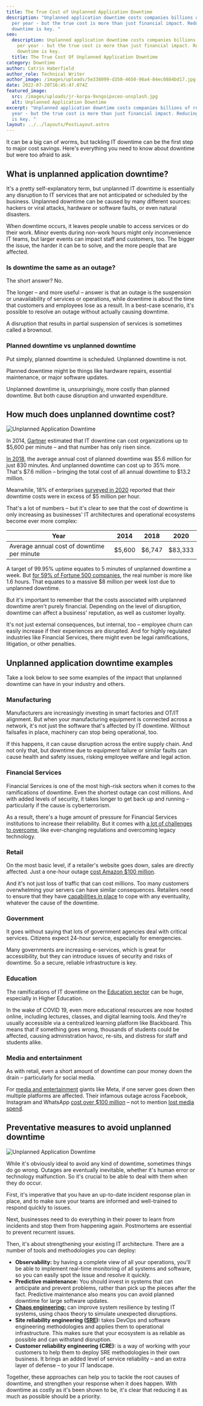 ```yaml
---
title: The True Cost of Unplanned Application Downtime
description: "Unplanned application downtime costs companies billions of revenue
  per year - but the true cost is more than just financial impact. Reducing
  downtime is key. "
seo:
  description: Unplanned application downtime costs companies billions of revenue
    per year - but the true cost is more than just financial impact. Reducing
    downtime is key.
  title: The True Cost Of Unplanned Application Downtime
category: Downtime
author: Catrin Haberfield
author_role: Technical Writer
author_image: /images/uploads/5e338099-d350-4650-96a4-84ec0884bd17.jpg
date: 2022-07-20T16:45:47.074Z
featured_image:
  src: /images/uploads/jr-korpa-9xngoipxceo-unsplash.jpg
  alt: Unplanned Application Downtime
excerpt: "Unplanned application downtime costs companies billions of revenue per
  year - but the true cost is more than just financial impact. Reducing downtime
  is key. "
layout: ../../layouts/PostLayout.astro
---
```

It can be a big can of worms, but tackling IT downtime can be the first step to major cost savings. Here's everything you need to know about downtime but were too afraid to ask.

## What is unplanned application downtime?

It's a pretty self-explanatory term, but unplanned IT downtime is essentially any disruption to IT services that are not anticipated or scheduled by the business. Unplanned downtime can be caused by many different sources: hackers or viral attacks, hardware or software faults, or even natural disasters.

When downtime occurs, it leaves people unable to access services or do their work. Minor events during non-work hours might only inconvenience IT teams, but larger events can impact staff and customers, too. The bigger the issue, the harder it can be to solve, and the more people that are affected.

### Is downtime the same as an outage?

The short answer? No.

The longer – and more useful – answer is that an outage is the suspension or unavailability of services or operations, while downtime is about the time that customers and employees lose as a result. In a best-case scenario, it's possible to resolve an outage without actually causing downtime.

A disruption that results in partial suspension of services is sometimes called a brownout.

### Planned downtime vs unplanned downtime

Put simply, planned downtime is scheduled. Unplanned downtime is not.

Planned downtime might be things like hardware repairs, essential maintenance, or major software updates.

Unplanned downtime is, unsurprisingly, more costly than planned downtime. But both cause disruption and unwanted expenditure.

## How much does unplanned downtime cost?

![Unplanned Application Downtime](/images/uploads/erik-mclean-sxisod0tyyq-unsplash-1-.jpg "Unplanned Application Downtime")

In 2014, [Gartner](https://blogs.gartner.com/andrew-lerner/2014/07/16/the-cost-of-downtime/) estimated that IT downtime can cost organizations up to $5,600 per minute – and that number has only risen since.

[In 2018](https://www.ibm.com/downloads/cas/L57KW7ND), the average annual cost of planned downtime was $5.6 million for just 830 minutes. And unplanned downtime can cost up to 35% more. That's $7.6 million – bringing the total cost of all annual downtime to $13.2 million.

Meanwhile, 18% of enterprises [surveyed in 2020](https://www.logicmonitor.com/it-downtime-mitigation-report) reported that their downtime costs were in excess of $5 million per hour.

That's a lot of numbers – but it's clear to see that the cost of downtime is only increasing as businesses' IT architectures and operational ecosystems become ever more complex:



| Year                                       | 2014   | 2018   | 2020    |
| ------------------------------------------ | ------ | ------ | ------- |
| Average annual cost of downtime per minute | $5,600 | $6,747 | $83,333 |



A target of 99.95% uptime equates to 5 minutes of unplanned downtime a week. But [for 59% of Fortune 500 companies](https://courseware.cutm.ac.in/wp-content/uploads/2020/06/Assessing-the-Financial-Impact-of-Downtime-UK.pdf), the real number is more like 1.6 hours. That equates to a massive $8 million per week lost due to unplanned downtime.

But it's important to remember that the costs associated with unplanned downtime aren't purely financial. Depending on the level of disruption, downtime can affect a business' reputation, as well as customer loyalty.

It's not just external consequences, but internal, too – employee churn can easily increase if their experiences are disrupted. And for highly regulated industries like Financial Services, there might even be legal ramifications, litigation, or other penalties.

## Unplanned application downtime examples

Take a look below to see some examples of the impact that unplanned downtime can have in your industry and others.

### Manufacturing

Manufacturers are increasingly investing in smart factories and OT/IT alignment. But when your manufacturing equipment is connected across a network, it's not just the software that's affected by IT downtime. Without failsafes in place, machinery can stop being operational, too.

If this happens, it can cause disruption across the entire supply chain. And not only that, but downtime due to equipment failure or similar faults can cause health and safety issues, risking employee welfare and legal action.

### Financial Services

Financial Services is one of the most high-risk sectors when it comes to the ramifications of downtime. Even the shortest outage can cost millions. And with added levels of security, it takes longer to get back up and running – particularly if the cause is cyberterrorism.

As a result, there's a huge amount of pressure for Financial Services institutions to increase their reliability. But it comes with [a lot of challenges to overcome](https://reliably.com/industry/financial-services/), like ever-changing regulations and overcoming legacy technology.

### Retail

On the most basic level, if a retailer's website goes down, sales are directly affected. Just a one-hour outage [cost Amazon $100 million](https://www.businessinsider.com/amazon-prime-day-website-issues-cost-it-millions-in-lost-sales-2018-7?r=US&IR=T).

And it's not just loss of traffic that can cost millions. Too many customers overwhelming your servers can have similar consequences. Retailers need to ensure that they have [capabilities in place](https://reliably.com/industry/retail-ecommerce/) to cope with any eventuality, whatever the cause of the downtime.

### Government

It goes without saying that lots of government agencies deal with critical services. Citizens expect 24-hour service, especially for emergencies.

Many governments are increasing e-services, which is great for accessibility, but they can introduce issues of security and risks of downtime. So a secure, reliable infrastructure is key.

### Education

The ramifications of IT downtime on the [Education sector](https://reliably.com/industry/education/) can be huge, especially in Higher Education.

In the wake of COVID 19, even more educational resources are now hosted online, including lectures, classes, and digital learning tools. And they're usually accessible via a centralized learning platform like Blackboard. This means that if something goes wrong, thousands of students could be affected, causing administration havoc, re-sits, and distress for staff and students alike.

### Media and entertainment

As with retail, even a short amount of downtime can pour money down the drain – particularly for social media.

For [media and entertainment](https://reliably.com/industry/media-entertainment/) giants like Meta, if one server goes down then multiple platforms are affected. Their infamous outage across Facebook, Instagram and WhatsApp [cost over $100 million](https://fortune.com/2021/10/04/facebook-outage-cost-revenue-instagram-whatsapp-not-working-stock/) – not to mention [lost media spend](https://www.snopes.com/news/2021/10/04/facebook-ad-revenue/).

## Preventative measures to avoid unplanned downtime

![Unplanned Application Downtime](/images/uploads/pexels-monstera-5874703.jpg "Unplanned Application Downtime")

While it's obviously ideal to avoid any kind of downtime, sometimes things do go wrong. Outages are eventually inevitable, whether it's human error or technology malfunction. So it's crucial to be able to deal with them when they do occur.

First, it's imperative that you have an up-to-date incident response plan in place, and to make sure your teams are informed and well-trained to respond quickly to issues.

Next, businesses need to do everything in their power to learn from incidents and stop them from happening again. Postmortems are essential to prevent recurrent issues.

Then, it's about strengthening your existing IT architecture. There are a number of tools and methodologies you can deploy:

* **Observability:** by having a complete view of all your operations, you'll be able to implement real-time monitoring of all systems and software, so you can easily spot the issue and resolve it quickly.
* **Predictive maintenance:** You should invest in systems that can anticipate and prevent problems, rather than pick up the pieces after the fact. Predictive maintenance also means you can avoid planned downtime for large software updates.
* **[Chaos engineering:](https://reliably.com/blog/how-does-chaos-engineering-work/)** can improve system resilience by testing IT systems, using chaos theory to simulate unexpected disruptions.
* **Site reliability engineering ([SRE](https://reliably.com/blog/sre-basics-understanding-sla-slo-sli/)):** takes DevOps and software engineering methodologies and applies them to operational infrastructure. This makes sure that your ecosystem is as reliable as possible and can withstand disruption.
* **Customer reliability engineering (CRE):** is a way of working with your customers to help them to deploy SRE methodologies in their own business. It brings an added level of service reliability – and an extra layer of defense – to your IT landscape.

Together, these approaches can help you to tackle the root causes of downtime, and strengthen your response when it does happen. With downtime as costly as it's been shown to be, it's clear that reducing it as much as possible should be a priority.